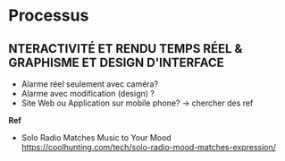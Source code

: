 # Processus

## NTERACTIVITÉ ET RENDU TEMPS RÉEL & GRAPHISME ET DESIGN D'INTERFACE
- Alarme réel seulement avec caméra? 
- Alarme avec modification (design) ?
- Site Web ou Application sur mobile phone? 
→ chercher des ref

**Ref**
- Solo Radio Matches Music to Your Mood https://coolhunting.com/tech/solo-radio-mood-matches-expression/ 